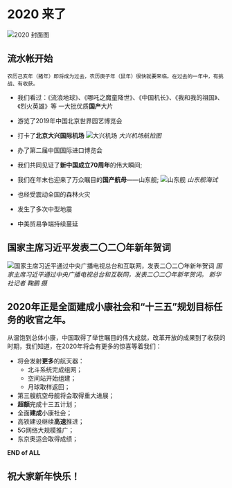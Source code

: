 # 2020 来了
![2020 封面图](https://img.iisjy.cn/getpic?type=svg&hash=8841b06790fb28f2dae93952fbbe1c8b43aba623be87979e176a938a292ed2a75e014e077ea8c8ff2becdb60af2fbb89f8a237533077ac37312c439a44b0ef35 "2020")


## 流水帐开始 
	农历己亥年（猪年）即将成为过去，农历庚子年（鼠年）很快就要来临。在过去的一年中，有挑战、有收获。
- 我们看过：《流浪地球》、《哪吒之魔童降世》、《中国机长》、《我和我的祖国》、《烈火英雄》等 一大批优质**国产**大片

- 游览了2019年中国北京世界园艺博览会
- 打卡了**北京大兴国际机场**
![大兴机场](https://img.iisjy.cn/getpic?type=jpg&hash=1042262661f6a8e2ad83b80d75a5aab42568b84cf89901467f58b9bb275987bc297c132bf0775402147fcd710546263b1e263403fbf7b836245cbab3a7f6807e "大兴机场")
*大兴机场航拍图*
- 办了第二届中国国际进口博览会
- 我们共同见证了**新中国成立70周年**的伟大瞬间;
- 我们在年末也迎来了万众瞩目的**国产航母**——山东舰;
![山东舰](https://img.iisjy.cn/getpic?type=jpg&hash=6b15ab3fab0cd70961acf5dcf489b0ac78bee31c379e62b8c5e5c0dfb707f4b4d148b04e99a66de20f1783e006618f052bff0765a5cfc955489f969939841d2f "山东舰")
*山东舰海试*

- 也经受震动全国的森林火灾
- 发生了多次中型地震
- 中美贸易争端持续蔓延

## 国家主席习近平发表二〇二〇年新年贺词

![国家主席习近平通过中央广播电视总台和互联网，发表二〇二〇年新年贺词](https://img.iisjy.cn/getpic?type=jpg&hash=14aacb68827d27a5c3e03729026434fbf2969cabacf4a32e907828a593eb4b3b8cf04073146a5c008e911599ff81b2ef473b871139bcbf4435cc2f7a9844a006 "国家主席习近平通过中央广播电视总台和互联网，发表二〇二〇年新年贺词")
*国家主席习近平通过中央广播电视总台和互联网，发表二〇二〇年新年贺词。 新华社记者 鞠鹏 摄*

## 2020年正是全面建成小康社会和“十三五”规划目标任务的收官之年。

从温饱到总体小康，中国取得了举世瞩目的伟大成就，改革开放的成果到了收获的时期，我们知道，在2020年将会有更多的惊喜等着我们：
- 将会发射**更多**的航天器：
	- 北斗系统完成组网；
	- 空间站开始组建；
	- 月球取样返回；
- 第三艘航空母舰将会取得重大进展；
- **超额**完成十三五计划；
- 全面**建成**小康社会；
- 高铁建设继续**高速**推进；
- 5G网络大规模推广；
- 东京奥运会取得成绩；

**END of ALL**
## **祝大家新年快乐！**
